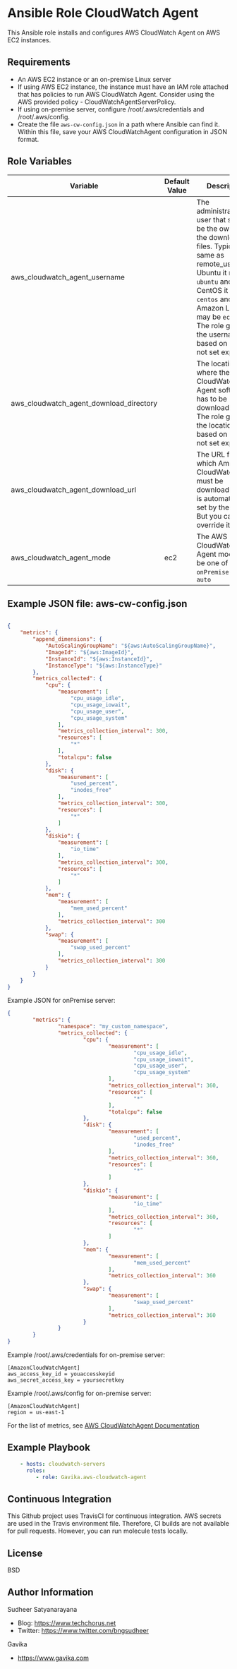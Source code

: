 Ansible Role CloudWatch Agent
=========
This Ansible role installs and configures AWS CloudWatch Agent on AWS EC2 instances.

Requirements
------------
* An AWS EC2 instance or an on-premise Linux server
* If using AWS EC2 instance, the instance must have an IAM role attached that has policies to run AWS CloudWatch Agent. Consider using the AWS provided policy - CloudWatchAgentServerPolicy.
* If using on-premise server, configure /root/.aws/credentials and /root/.aws/config.
* Create the file `aws-cw-config.json` in a path where Ansible can find it. Within this file, save your AWS CloudWatchAgent configuration in JSON format.

Role Variables
--------------

| Variable | Default Value | Description | Required? |
|----------|---------------|---------|-----------|
| aws_cloudwatch_agent_username |  | The administrative user that should be the owner of the downloaded files. Typically same as remote_user. On Ubuntu it maybe `ubuntu` and CentOS it may be `centos` and on Amazon Linux it may be `ec2-user`. The role guesses the username based on OS if not set explicitly. | No |
| aws_cloudwatch_agent_download_directory | | The location where the AWS CloudWatch Agent software has to be downloaded to. The role guesses the location based on OS if not set explicitly. | No |
| aws_cloudwatch_agent_download_url | | The URL from which Amazon CloudWatchAgent must be downloaded. This is automatically set by the role. But you can override it. | No |
| aws_cloudwatch_agent_mode | ec2 | The AWS CloudWatch Agent mode. Can be one of `ec2`, `onPremise` and `auto` | No |

Example JSON file: aws-cw-config.json
-------------
```json

{
	"metrics": {
		"append_dimensions": {
			"AutoScalingGroupName": "${aws:AutoScalingGroupName}",
			"ImageId": "${aws:ImageId}",
			"InstanceId": "${aws:InstanceId}",
			"InstanceType": "${aws:InstanceType}"
		},
		"metrics_collected": {
			"cpu": {
				"measurement": [
					"cpu_usage_idle",
					"cpu_usage_iowait",
					"cpu_usage_user",
					"cpu_usage_system"
				],
				"metrics_collection_interval": 300,
				"resources": [
					"*"
				],
				"totalcpu": false
			},
			"disk": {
				"measurement": [
					"used_percent",
					"inodes_free"
				],
				"metrics_collection_interval": 300,
				"resources": [
					"*"
				]
			},
			"diskio": {
				"measurement": [
					"io_time"
				],
				"metrics_collection_interval": 300,
				"resources": [
					"*"
				]
			},
			"mem": {
				"measurement": [
					"mem_used_percent"
				],
				"metrics_collection_interval": 300
			},
			"swap": {
				"measurement": [
					"swap_used_percent"
				],
				"metrics_collection_interval": 300
			}
		}
	}
}

```

Example JSON for onPremise server:
```json
{
        "metrics": {
                "namespace": "my_custom_namespace",
                "metrics_collected": {
                        "cpu": {
                                "measurement": [
                                        "cpu_usage_idle",
                                        "cpu_usage_iowait",
                                        "cpu_usage_user",
                                        "cpu_usage_system"
                                ],
                                "metrics_collection_interval": 360,
                                "resources": [
                                        "*"
                                ],
                                "totalcpu": false
                        },
                        "disk": {
                                "measurement": [
                                        "used_percent",
                                        "inodes_free"
                                ],
                                "metrics_collection_interval": 360,
                                "resources": [
                                        "*"
                                ]
                        },
                        "diskio": {
                                "measurement": [
                                        "io_time"
                                ],
                                "metrics_collection_interval": 360,
                                "resources": [
                                        "*"
                                ]
                        },
                        "mem": {
                                "measurement": [
                                        "mem_used_percent"
                                ],
                                "metrics_collection_interval": 360
                        },
                        "swap": {
                                "measurement": [
                                        "swap_used_percent"
                                ],
                                "metrics_collection_interval": 360
                        }
                }
        }
}
```

Example /root/.aws/credentials for on-premise server:
```
[AmazonCloudWatchAgent]
aws_access_key_id = youaccesskeyid
aws_secret_access_key = yoursecretkey

```
Example /root/.aws/config for on-premise server:
```
[AmazonCloudWatchAgent]
region = us-east-1
```

For the list of metrics, see [AWS CloudWatchAgent Documentation](https://docs.aws.amazon.com/AmazonCloudWatch/latest/monitoring/metrics-collected-by-CloudWatch-agent.html)

Example Playbook
----------------

```yml
    - hosts: cloudwatch-servers
      roles:
         - role: Gavika.aws-cloudwatch-agent
```


Continuous Integration
-----------------------
This Github project uses TravisCI for continuous integration. AWS secrets are used in the Travis environment file. Therefore, CI builds are not available for pull requests. However, you can run molecule tests locally.

License
-------

BSD

Author Information
------------------

Sudheer Satyanarayana
* Blog: https://www.techchorus.net
* Twitter: https://www.twitter.com/bngsudheer


Gavika
* https://www.gavika.com
